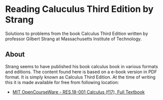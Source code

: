 # Reading Caluculus Third Edition by Strang

Solutions to problems from the book Calculus Third Edition written by professor Gilbert Strang at Massachusetts Institute of Technology.

## About

Strang seems to have published his book calculus book in various formats and editions. The content found here is based on a e-book version in PDF format. It is simply known as Calculus Third Edition. At the time of writing this it is made available for free from following location:

- [MIT OpenCourseWare - RES.18-001 Calculus (f17), Full Textbook](https://ocw.mit.edu/courses/res-18-001-calculus-fall-2023/resources/mitres_18_001_f17_full_book_pdf/)
